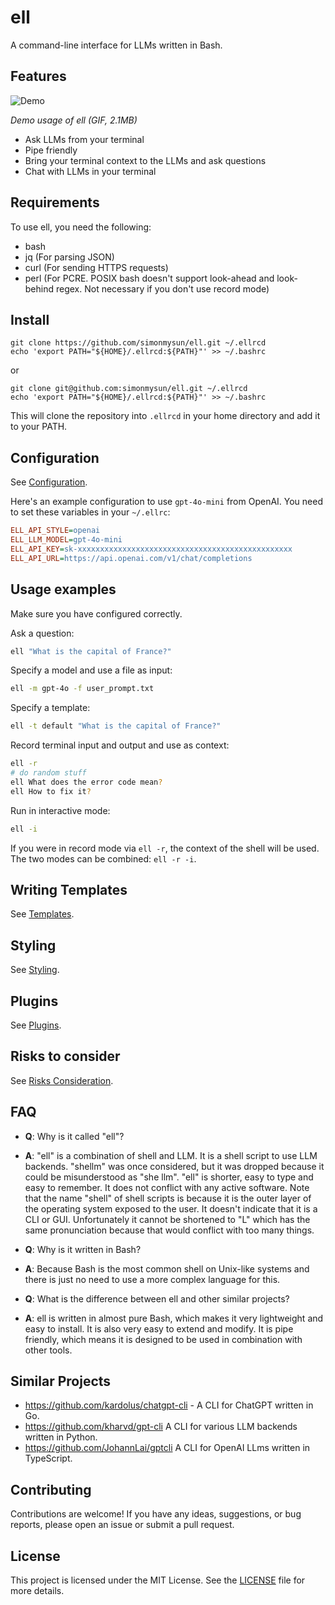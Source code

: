 # ell

A command-line interface for LLMs written in Bash.

## Features

![Demo](https://raw.githubusercontent.com/simonmysun/ell/main/docs/demo.gif)

*Demo usage of ell (GIF, 2.1MB)*

- Ask LLMs from your terminal
- Pipe friendly
- Bring your terminal context to the LLMs and ask questions
- Chat with LLMs in your terminal

## Requirements

To use ell, you need the following:

- bash
- jq (For parsing JSON)
- curl (For sending HTTPS requests)
- perl (For PCRE. POSIX bash doesn't support look-ahead and look-behind regex. Not necessary if you don't use record mode)

## Install

```
git clone https://github.com/simonmysun/ell.git ~/.ellrcd
echo 'export PATH="${HOME}/.ellrcd:${PATH}"' >> ~/.bashrc
```

or

```
git clone git@github.com:simonmysun/ell.git ~/.ellrcd
echo 'export PATH="${HOME}/.ellrcd:${PATH}"' >> ~/.bashrc
```

This will clone the repository into `.ellrcd` in your home directory and add it to your PATH. 

## Configuration

See [Configuration](docs/Configuration.md).

Here's an example configuration to use `gpt-4o-mini` from OpenAI. You need to set these variables in your `~/.ellrc`:

```ini
ELL_API_STYLE=openai
ELL_LLM_MODEL=gpt-4o-mini
ELL_API_KEY=sk-xxxxxxxxxxxxxxxxxxxxxxxxxxxxxxxxxxxxxxxxxxxxxxxx
ELL_API_URL=https://api.openai.com/v1/chat/completions
```

## Usage examples

Make sure you have configured correctly.

Ask a question:

```bash
ell "What is the capital of France?"
```

Specify a model and use a file as input:

```bash
ell -m gpt-4o -f user_prompt.txt
```

Specify a template:

```bash
ell -t default "What is the capital of France?"
```

Record terminal input and output and use as context:

```bash
ell -r
# do random stuff
ell What does the error code mean?
ell How to fix it?
```

Run in interactive mode:

```bash
ell -i
```

If you were in record mode via `ell -r`, the context of the shell will be used. The two modes can be combined: `ell -r -i`.

## Writing Templates

See [Templates](docs/Templates.md).

## Styling

See [Styling](docs/Styling.md).

## Plugins

See [Plugins](docs/Plugins.md).

## Risks to consider

See [Risks Consideration](docs/Risks.md).

## FAQ

- **Q**: Why is it called "ell"?
- **A**: "ell" is a combination of shell and LLM. It is a shell script to use LLM backends. "shellm" was once considered, but it was dropped because it could be misunderstood as "she llm". "ell" is shorter, easy to type and easy to remember. It does not conflict with any active software. Note that the name "shell" of shell scripts is because it is the outer layer of the operating system exposed to the user. It doesn't indicate that it is a CLI or GUI. Unfortunately it cannot be shortened to "L" which has the same pronunciation because that would conflict with too many things. 


- **Q**: Why is it written in Bash?
- **A**: Because Bash is the most common shell on Unix-like systems and there is just no need to use a more complex language for this.


- **Q**: What is the difference between ell and other similar projects?
- **A**: ell is written in almost pure Bash, which makes it very lightweight and easy to install. It is also very easy to extend and modify. It is pipe friendly, which means it is designed to be used in combination with other tools.

## Similar Projects

- https://github.com/kardolus/chatgpt-cli - A CLI for ChatGPT written in Go. 
- https://github.com/kharvd/gpt-cli A CLI for various LLM backends written in Python. 
- https://github.com/JohannLai/gptcli A CLI for OpenAI LLms written in TypeScript.

## Contributing

Contributions are welcome! If you have any ideas, suggestions, or bug reports, please open an issue or submit a pull request.

## License

This project is licensed under the MIT License. See the [LICENSE](LICENSE) file for more details.